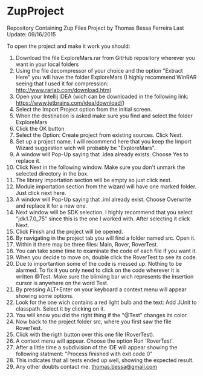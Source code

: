 # ZupProject
Repository Containing Zup Files
Project by Thomas Bessa Ferreira
Last Update: 09/16/2015

To open the project and make it work you should:
  1. Download the file ExploreMars.rar from GitHub repository wherever you want in your local folders
  2. Using the file decompressor of your choice and the option "Extract Here" you will have the folder ExploreMars (I highly recommend WinRAR seeing that I used it for compression: http://www.rarlab.com/download.htm)
  3. Open your Intellij IDEA (wich can be downloaded in the following link: https://www.jetbrains.com/idea/download/)
  4. Select the Import Project option from the initial screen.
  5. When the destination is asked make sure you find and select the folder ExploreMars
  6. Click the OK button
  7. Select the Option: Create project from existing sources. Click Next.
  8. Set up a project name. I will recommend here that you keep the Import Wizard suggestion wich will probably be "ExploreMars".
  9. A window will Pop-Up saying that .idea already exists. Choose Yes to replace it.
  10. Click Next in the following window. Make sure you don't unmark the selected directory in the box.
  11. The library importation section will be empty so just click next.
  12. Module importation section from the wizard will have one marked folder. Just click next here.
  13. A window will Pop-Up saying that .iml already exist. Choose Overwrite and replace it for a new one.
  14. Next window will be SDK selection. I highly recommend that you select "jdk1.7.0_75" since this is the one I worked with. After selecting it click Next.
  15. Click Finish and the project will be opened.
  16. By navigating in the project tab you will find a folder named src. Open it.
  17. Within it there may be three files: Main, Rover, RoverTest.
  18. You can take some time to examinate the code of each file if you want it.
  19. When you decide to move on, double click the RoverTest to see its code.
  20. Due to importantion some of the code is messed up. Nothing to be alarmed. To fix it you only need to click on the code wherever it is written @Test. Make sure the blinking bar wich represents the insertion cursor is anywhere on the word Test.
  21. By pressing ALT+Enter on your keyboard a context menu will appear showing some options.
  22. Look for the one wich contains a red light bulb and the text: Add JUnit to classpath. Select it by clicking on it.
  23. You will know you did the right thing if the "@Test" changes its color.
  24. Now back to the project folder src, where you first saw the file RoverTest.
  25. Click with the rigth button over this one file (RoverTest).
  26. A context menu will appear. Choose the option Run 'RoverTest'.
  27. After a little time a subdivision of the IDE will appear showing the following statment: "Process finished with exit code 0"
  28. This indicates that all tests ended up well, showing the expected result.
  29. Any other doubts contact me. thomas.bessa@gmail.com
